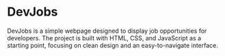 # DevJobs

DevJobs is a simple webpage designed to display job opportunities for developers. The project is built with HTML, CSS, and JavaScript as a starting point, focusing on clean design and an easy-to-navigate interface.
